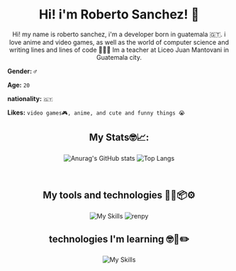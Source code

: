 <div align="center">
  
# Hi! i'm Roberto Sanchez! 🥸
Hi! my name is roberto sanchez, i'm a developer born in guatemala 🇬🇹. i love anime and video games, as well as the world of computer science and writing lines and lines of code 🧑‍💻💖
Im a teacher at Liceo Juan Mantovani in Guatemala city.
</div>

**Gender:** `♂️`

**Age:** `20`

**nationality:** `🇬🇹`

**Likes:** `video games🎮, anime, and cute and funny things 😭`

<div align="center">
  
## My Stats🤓📈:
 ![Anurag's GitHub stats](https://github-readme-stats.vercel.app/api?username=rjscdev&show_icons=true&theme=transparent)
![Top Langs](https://github-readme-stats.vercel.app/api/top-langs/?username=rjscdev&langs_count=8)
  
</div>

<div align="center" style="display: inline_block"><br>

## My tools and technologies 🧑‍💻📦⚙️
  
  ![My Skills](https://skillicons.dev/icons?i=js,html,css,javascript,nodejs,react,tailwind,discordjs,cs,cpp,python,qt,git,github)
  ![renpy](https://user-images.githubusercontent.com/88680048/167714506-8395432c-6bbc-4b37-8739-8bb3794fbddf.svg)


## technologies I'm learning 🤓📖✏️
![My Skills](https://skillicons.dev/icons?i=php,laravel,ts,jenkins)
</div>


